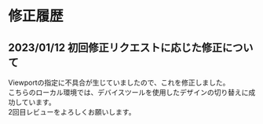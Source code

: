 # 修正履歴
## 2023/01/12 初回修正リクエストに応じた修正について
Viewportの指定に不具合が生じていましたので、これを修正しました。  
こちらのローカル環境では、デバイスツールを使用したデザインの切り替えに成功しています。  
2回目レビューをよろしくお願いします。